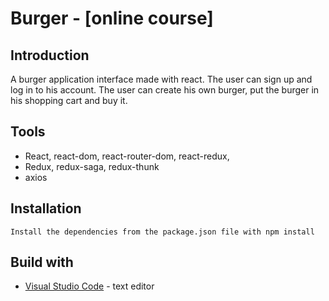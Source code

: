 # Burger - [online course]

## Introduction
A burger application interface made with react. The user can sign up and log in to his account. 
The user can create his own burger, put the burger in his shopping cart and buy it. 

## Tools
- React, react-dom, react-router-dom, react-redux, 
- Redux, redux-saga, redux-thunk
- axios

## Installation
    Install the dependencies from the package.json file with npm install

## Build with

* [Visual Studio Code](https://code.visualstudio.com/) - text editor
